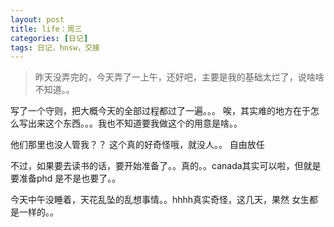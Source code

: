 ```yaml
---
layout: post
title: life：周三
categories: [日记]
tags: 日记，hnsw，交接
---
```


> 昨天没弄完的，今天弄了一上午，还好吧，主要是我的基础太烂了，说啥啥不知道。。 

写了一个守则，把大概今天的全部过程都过了一遍。。。 唉，其实难的地方在于怎么写出来这个东西。。。我也不知道要我做这个的用意是啥。。 

他们那里也没人管我？？ 这个真的好奇怪哦，就没人。。 自由放任 

不过，如果要去读书的话，要开始准备了。。真的。。canada其实可以啦，但就是要准备phd 是不是也要了。。

今天中午没睡着，天花乱坠的乱想事情。。hhhh真实奇怪，这几天，果然 女生都是一样的。。
